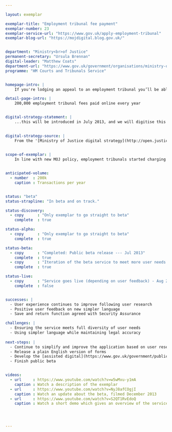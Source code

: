 ```yaml
---

layout: exemplar

exemplar-title: "Employment tribunal fee payment"
exemplar-number: 23
exemplar-service-url: "https://www.gov.uk/apply-employment-tribunal"
exemplar-blog-url: "https://mojdigital.blog.gov.uk/"


department: "Ministry<br>of Justice"
permanent-secretary: "Ursula Brennan"
digital-leader: "Matthew Coats"
department-url: "https://www.gov.uk/government/organisations/ministry-of-justice"
programme: "HM Courts and Tribunals Service"


homepage-intro: |
    If you're lodging an appeal to an employment tribunal you’ll be able to pay the accompanying fee online

detail-page-intro: |
    200,000 employment tribunal fees paid online every year


digital-strategy-statement: |
    ...this will be introduced in July 2013, and we will digitise this service and the processes that support it.

    
digital-strategy-source: |
    From the '[Ministry of Justice digital strategy](http://open.justice.gov.uk/digital-strategy/)' – December 2012
    

scope-of-exemplar: |
    In line with new MOJ policy, employment tribunals started charging fees from 29 July. The technology to implement this ministerial priority includes a payment mechanism, which is being improved through digital input on user research and the Digital by Default Service Standard. Phase 2 runs from July to December and will improve the flexibility of the service, its reporting, and its ability to support user errors around manual transactions. Phase 3 is currently being scoped.


anticipated-volume:
  - number  : 200k
    caption : Transactions per year


status: "beta"
status-strapline: "In beta and on track."

status-discovery:
  - copy      : "Only exemplar to go straight to beta"
    complete  : true

status-alpha:
  - copy      : "Only exemplar to go straight to beta"
    complete  : true

status-beta:
  - copy      : "Completed: Public beta release --- Jul 2013"
    complete  : true
  - copy      : "Iteration of the beta service to meet more user needs --- Aug 2013 to July 2014"
    complete  : true

status-live:
  - copy      : "Service goes live (depending on user feedback) - Aug 2014"
    complete  : false


successes: |
  - User experience continues to improve following user research
  - Positive user feedback on new simpler language
  - Save and return function agreed with Security Assurance

challenges: |
  - Ensuring the service meets full diversity of user needs
  - Using simpler language while maintaining legal accuracy
  
next-steps: |
  - Continue to simplify and improve the application based on user research
  - Release a plain English version of forms
  - Develop the [assisted digital](https://www.gov.uk/government/publications/government-approach-to-assisted-digital) support
  - Finish public beta


videos:
  - url     : https://www.youtube.com/watch?v=w5wMxu-y1mA
    caption : Watch a description of the exemplar
  - url     : https://www.youtube.com/watch?v=NyJ8afCOgjI
    caption : Watch an update about the beta, filmed December 2013
  - url     : https://www.youtube.com/watch?v=S2QT1RvEdoQ
    caption : Watch a short demo which gives an overview of the service, filmed January 2014




---
```




